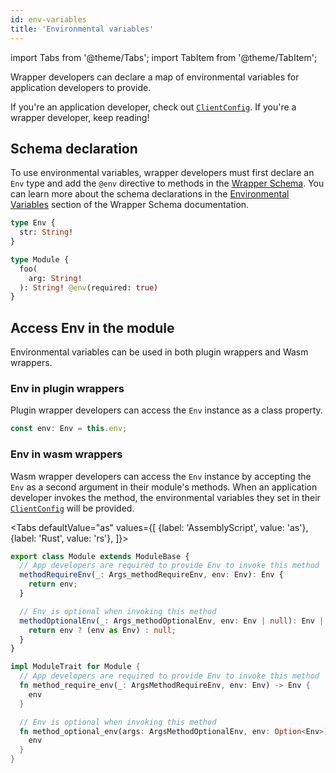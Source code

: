 ```yaml
---
id: env-variables
title: 'Environmental variables'
---
```


import Tabs from '@theme/Tabs';
import TabItem from '@theme/TabItem';

Wrapper developers can declare a map of environmental variables for application developers to provide.

If you're an application developer, check out [`ClientConfig`](./integrate-wraps/configure-client#envs). If you're a wrapper developer, keep reading!

## Schema declaration

To use environmental variables, wrapper developers must first declare an `Env` type and add the `@env` directive to methods in the [Wrapper Schema](./wrapper-schema). You can learn more about the schema declarations in the [Environmental Variables](./wrapper-schema#environmental-variables) section of the Wrapper Schema documentation.

```graphql
type Env {
  str: String!
}

type Module {
  foo(
    arg: String!
  ): String! @env(required: true)
}
```

## Access Env in the module

Environmental variables can be used in both plugin wrappers and Wasm wrappers.

### Env in plugin wrappers

Plugin wrapper developers can access the `Env` instance as a class property.

```typescript
const env: Env = this.env;
```

### Env in wasm wrappers

Wasm wrapper developers can access the `Env` instance by accepting the `Env` as a second argument in their module's methods. When an application developer invokes the method, the environmental variables they set in their [`ClientConfig`](./integrate-wraps/configure-client#envs) will be provided.

<Tabs
defaultValue="as"
values={[
{label: 'AssemblyScript', value: 'as'},
{label: 'Rust', value: 'rs'},
]}>
<TabItem value="as">

```typescript
export class Module extends ModuleBase {
  // App developers are required to provide Env to invoke this method
  methodRequireEnv(_: Args_methodRequireEnv, env: Env): Env {
    return env;
  }

  // Env is optional when invoking this method
  methodOptionalEnv(_: Args_methodOptionalEnv, env: Env | null): Env | null {
    return env ? (env as Env) : null;
  }
}
```

</TabItem>
<TabItem value="rs">

```rust
impl ModuleTrait for Module {
  // App developers are required to provide Env to invoke this method
  fn method_require_env(_: ArgsMethodRequireEnv, env: Env) -> Env {
    env
  }

  // Env is optional when invoking this method
  fn method_optional_env(args: ArgsMethodOptionalEnv, env: Option<Env>) -> Option<Env> {
    env
  }
}
```

</TabItem>
</Tabs>